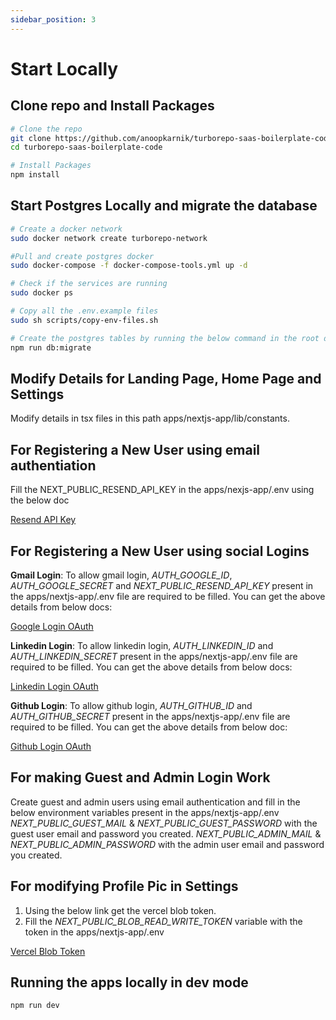 ```yaml
---
sidebar_position: 3
---
```


# Start Locally

## Clone repo and Install Packages
```bash
# Clone the repo
git clone https://github.com/anoopkarnik/turborepo-saas-boilerplate-code.git
cd turborepo-saas-boilerplate-code

# Install Packages
npm install
```

## Start Postgres Locally and migrate the database

```bash
# Create a docker network
sudo docker network create turborepo-network

#Pull and create postgres docker
sudo docker-compose -f docker-compose-tools.yml up -d

# Check if the services are running
sudo docker ps

# Copy all the .env.example files
sudo sh scripts/copy-env-files.sh

# Create the postgres tables by running the below command in the root directory
npm run db:migrate
```

## Modify Details for Landing Page, Home Page and Settings

Modify details in tsx files in this path apps/nextjs-app/lib/constants.

## For Registering a New User using email authentiation

Fill the NEXT_PUBLIC_RESEND_API_KEY in the apps/nexjs-app/.env using the below doc

[Resend API Key](/docs/getting-started/get-credentials/resend)


## For Registering a New User using social Logins

**Gmail Login**: To allow gmail login, *AUTH_GOOGLE_ID*, *AUTH_GOOGLE_SECRET* and *NEXT_PUBLIC_RESEND_API_KEY* present in the apps/nextjs-app/.env file are required to be filled. You can get the above details from below docs:

[Google Login OAuth](/docs/getting-started/get-credentials/gmail-login)

**Linkedin Login**: To allow linkedin login, *AUTH_LINKEDIN_ID* and *AUTH_LINKEDIN_SECRET* present in the apps/nextjs-app/.env file are required to be filled. You can get the above details from below docs:

[Linkedin Login OAuth](/docs/getting-started/get-credentials/linkedin-login)

**Github Login**: To allow github login, *AUTH_GITHUB_ID* and *AUTH_GITHUB_SECRET* present in the apps/nextjs-app/.env file are required to be filled. You can get the above details from below doc:

[Github Login OAuth](/docs/getting-started/get-credentials/github-login)

## For making Guest and Admin Login Work

Create guest and admin users using email authentication and fill in the below environment variables present in the apps/nextjs-app/.env
*NEXT_PUBLIC_GUEST_MAIL* & *NEXT_PUBLIC_GUEST_PASSWORD* with the guest user email and password you created.
*NEXT_PUBLIC_ADMIN_MAIL* & *NEXT_PUBLIC_ADMIN_PASSWORD*  with the admin user email and password you created.

## For modifying Profile Pic in Settings

1. Using the below link get the vercel blob token.
2. Fill the *NEXT_PUBLIC_BLOB_READ_WRITE_TOKEN* variable with the token in the apps/nextjs-app/.env 

[Vercel Blob Token](/docs/getting-started/get-credentials/vercel-blob)

## Running the apps locally in dev mode

```bash
npm run dev
```

